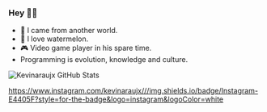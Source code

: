 ### Hey 👊🏼

- 🌌  I came from another world.
- 🍉  I love watermelon. 
- 🎮  Video game player in his spare time.  
- Programming is evolution, knowledge and culture.


![Kevinaraujx GitHub Stats](https://kevinaraujx-github-readme-stats-kevinaraujx.vercel.app/api?username=kevinaraujx&show_icons=true)

https://www.instagram.com/kevinaraujx///img.shields.io/badge/Instagram-E4405F?style=for-the-badge&logo=instagram&logoColor=white
